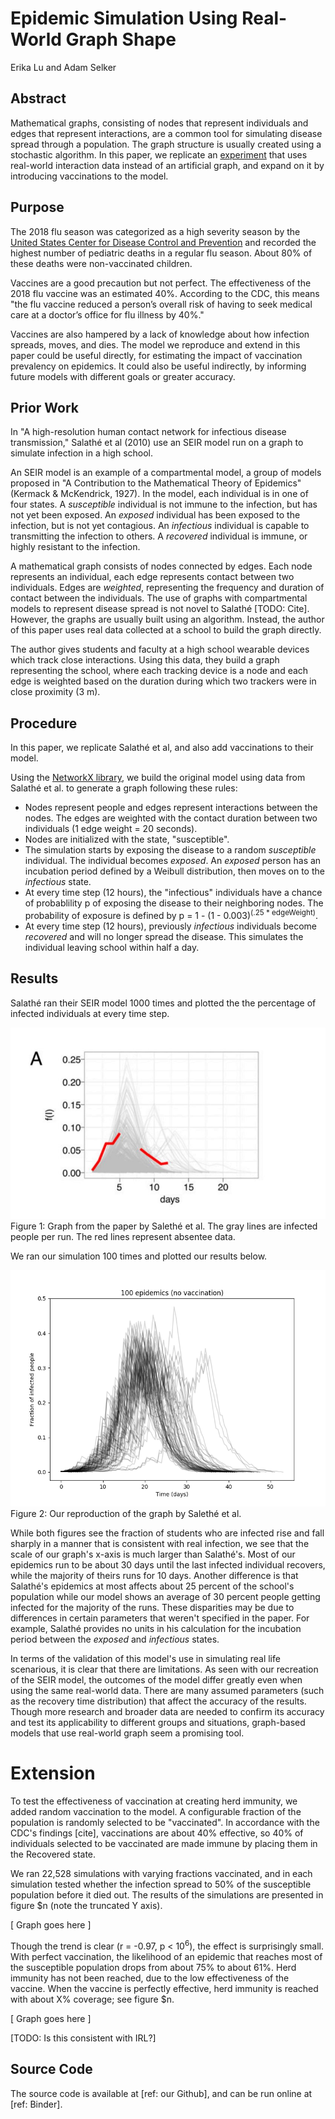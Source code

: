 # Epidemic Simulation Using Real-World Graph Shape
Erika Lu and Adam Selker


## Abstract
Mathematical graphs, consisting of nodes that represent individuals and edges that represent interactions, are a common tool for simulating disease spread through a population.  The graph structure is usually created using a stochastic algorithm.  In this paper, we replicate an [experiment](https://www.pnas.org/content/pnas/107/51/22020.full.pdf) that uses real-world interaction data instead of an artificial graph, and expand on it by introducing vaccinations to the model. 

## Purpose
The 2018 flu season was categorized as a high severity season by the [United States Center for Disease Control and Prevention](https://www.cdc.gov/flu/about/season/flu-season-2017-2018.htm) and recorded the highest number of pediatric deaths in a regular flu season. About 80% of these deaths were non-vaccinated children. 

Vaccines are a good precaution but not perfect. The effectiveness of the 2018 flu vaccine was an estimated 40%. According to the CDC, this means "the flu vaccine reduced a person’s overall risk of having to seek medical care at a doctor’s office for flu illness by 40%."

Vaccines are also hampered by a lack of knowledge about how infection spreads, moves, and dies. The model we reproduce and extend in this paper could be useful directly, for estimating the impact of vaccination prevalency on epidemics.  It could also be useful indirectly, by informing future models with different goals or greater accuracy.


## Prior Work
In "A high-resolution human contact network for infectious disease transmission," Salathé et al (2010) use an SEIR model run on a graph to simulate infection in a high school.

An SEIR model is an example of a compartmental model, a group of models proposed in "A Contribution to the Mathematical Theory of Epidemics" (Kermack & McKendrick, 1927).  In the model, each individual is in one of four states. A _susceptible_ individual is not immune to the infection, but has not yet been exposed.  An _exposed_ individual has been exposed to the infection, but is not yet contagious.  An _infectious_ individual is capable to transmitting the infection to others.  A _recovered_ individual is immune, or highly resistant to the infection.  

A mathematical graph consists of nodes connected by edges.  Each node represents an individual, each edge represents contact between two individuals.  Edges are _weighted_, representing the frequency and duration of contact between the individuals.  The use of graphs with compartmental models to represent disease spread is not novel to Salathé [TODO: Cite].  However, the graphs are usually built using an algorithm.  Instead, the author of this paper uses real data collected at a school to build the graph directly.

The author gives students and faculty at a high school wearable devices which track close interactions.  Using this data, they build a graph representing the school, where each tracking device is a node and each edge is weighted based on the duration during which two trackers were in close proximity (3 m).


## Procedure

In this paper, we replicate Salathé et al, and also add vaccinations to their model.  

Using the [NetworkX library](https://networkx.github.io/), we build the original model using data from Salathé et al. to generate a graph following these rules:
- Nodes represent people and edges represent interactions between the nodes. The edges are weighted with the contact duration between two individuals (1 edge weight = 20 seconds).
- Nodes are initialized with the state, "susceptible".
- The simulation starts by exposing the disease to a random _susceptible_ individual. The individual becomes _exposed_. An _exposed_ person has an incubation period defined by a Weibull distribution, then moves on to the _infectious_ state.  
- At every time step (12 hours), the "infectious" individuals have a chance of probablility p of exposing the disease to their neighboring nodes. The probability of exposure is defined by p = 1 - (1 - 0.003)<sup>(.25 * edgeWeight)</sup>. 
- At every time step (12 hours), previously _infectious_ individuals become _recovered_ and will no longer spread the disease. This simulates the individual leaving school within half a day. 

## Results

Salathé ran their SEIR model 1000 times and plotted the the percentage of infected individuals at every time step. 

![Visualization of infection by Salathé et al](https://github.com/eriakul/Complexity_Science_Project_1/blob/master/reports/TheirPlot.JPG)
Figure 1: Graph from the paper by Salethé et al. The gray lines are infected people per run. The red lines represent absentee data.

We ran our simulation 100 times and plotted our results below. 

![Our graph](https://github.com/eriakul/Complexity_Science_Project_1/blob/master/reports/ensemble.png)
Figure 2: Our reproduction of the graph by Salethé et al.


While both figures see the fraction of students who are infected rise and fall sharply in a manner that is consistent with real infection, we see that the scale of our graph's x-axis is much larger than Salathé's. Most of our epidemics run to be about 30 days until the last infected individual recovers, while the majority of theirs runs for 10 days. Another difference is that Salathé's epidemics at most affects about 25 percent of the school's population while our model shows an average of 30 percent people getting infected for the majority of the runs. These disparities may be due to differences in certain parameters that weren't specified in the paper. For example, Salathé provides no units in his calculation for the incubation period between the _exposed_ and _infectious_ states.

In terms of the validation of this model's use in simulating real life scenarious, it is clear that there are limitations. As seen with our recreation of the SEIR model, the outcomes of the model differ greatly even when using the same real-world data. There are many assumed parameters (such as the recovery time distribution) that affect the accuracy of the results. Though more research and broader data are needed to confirm its accuracy and test its applicability to different groups and situations, graph-based models that use real-world graph seem a promising tool.

# Extension
 
To test the effectiveness of vaccination at creating herd immunity, we added random vaccination to the model.  A configurable fraction of the population is randomly selected to be "vaccinated".  In accordance with the CDC's findings [cite], vaccinations are about 40% effective, so 40% of individuals selected to be vaccinated are made immune by placing them in the Recovered state.
 
We ran 22,528 simulations with varying fractions vaccinated, and in each simulation tested whether the infection spread to 50% of the susceptible population before it died out.  The results of the simulations are presented in figure $n (note the truncated Y axis).

[ Graph goes here ]

Though the trend is clear (r = -0.97, p < 10<sup>6</sup>), the effect is surprisingly small.  With perfect vaccination, the likelihood of an epidemic that reaches most of the susceptible population drops from about 75% to about 61%.  Herd immunity has not been reached, due to the low effectiveness of the vaccine.  When the vaccine is perfectly effective, herd immunity is reached with about X% coverage; see figure $n.

[ Graph goes here ]

[TODO: Is this consistent with IRL?]


## Source Code

The source code is available at [ref: our Github], and can be run online at [ref: Binder].  
